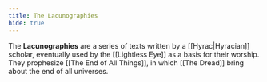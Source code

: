 ```yaml
---
title: The Lacunographies
hide: true
---
```


The **Lacunographies** are a series of texts written by a [[Hyrac|Hyracian]] scholar, eventually used by the [[Lightless Eye]] as a basis for their worship. They prophesize [[The End of All Things]], in which [[The Dread]] bring about the end of all universes.